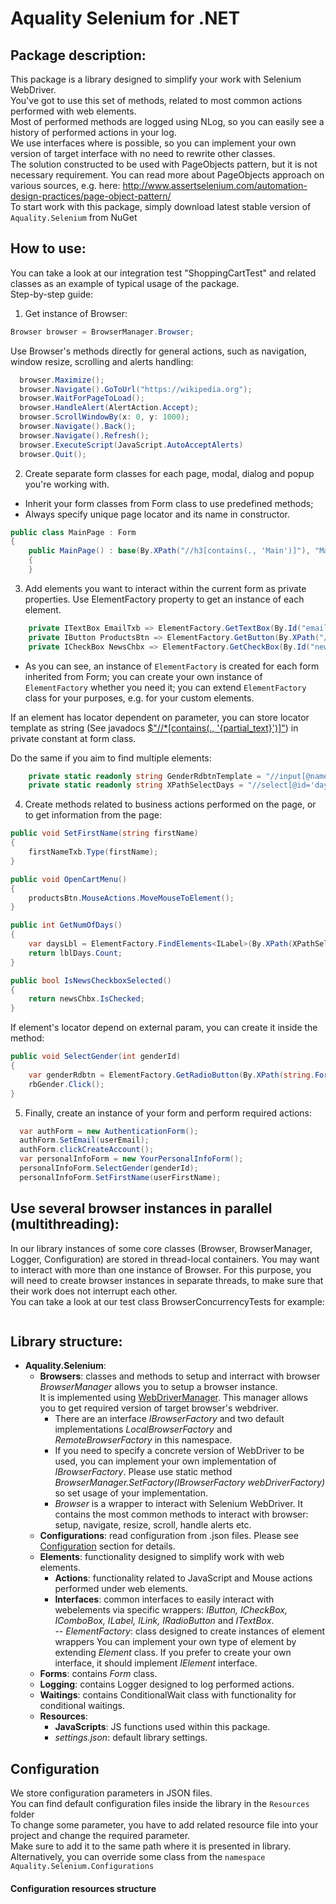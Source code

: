 # Aquality Selenium for .NET

## Package description:
This package is a library designed to simplify your work with Selenium WebDriver.<br>
You've got to use this set of methods, related to most common actions performed with web elements.<br>
Most of performed methods are logged using NLog, so you can easily see a history of performed actions in your log.<br>
We use interfaces where is possible, so you can implement your own version of target interface with no need to rewrite other classes.<br>
The solution constructed to be used with PageObjects pattern, but it is not necessary requirement. You can read more about PageObjects approach on various sources, e.g. here: http://www.assertselenium.com/automation-design-practices/page-object-pattern/
<br>
To start work with this package, simply download latest stable version of `Aquality.Selenium` from NuGet  

## How to use:
You can take a look at our integration test "ShoppingCartTest" and related classes as an example of typical usage of the package.<br>
Step-by-step guide:<br>
1) Get instance of Browser:
```csharp
Browser browser = BrowserManager.Browser;
```
Use Browser's methods directly for general actions, such as navigation, window resize, scrolling and alerts handling:
```csharp
  browser.Maximize();
  browser.Navigate().GoToUrl("https://wikipedia.org");
  browser.WaitForPageToLoad();
  browser.HandleAlert(AlertAction.Accept);
  browser.ScrollWindowBy(x: 0, y: 1000);
  browser.Navigate().Back();
  browser.Navigate().Refresh();
  browser.ExecuteScript(JavaScript.AutoAcceptAlerts)
  browser.Quit();
```
2) Create separate form classes for each page, modal, dialog and popup you're working with.
- Inherit your form classes from Form class to use predefined methods; 
- Always specify unique page locator and its name in constructor.
```csharp
public class MainPage : Form 
{
    public MainPage() : base(By.XPath("//h3[contains(., 'Main')]"), "Main") 
    {
    }
```
3) Add elements you want to interact within the current form as private properties. Use ElementFactory property to get an instance of each element.
```csharp
    private ITextBox EmailTxb => ElementFactory.GetTextBox(By.Id("email_create"), "Email Create");
    private IButton ProductsBtn => ElementFactory.GetButton(By.XPath("//span[@class='ajax_cart_product_txt_s']"), "Products");
    private ICheckBox NewsChbx => ElementFactory.GetCheckBox(By.Id("newsletter"), "newsletter", ElementState.ExistsInAnyState);
```
- As you can see, an instance of `ElementFactory` is created for each form inherited from Form; you can create your own instance of `ElementFactory` whether you need it; you can extend `ElementFactory` class for your purposes, e.g. for your custom elements.

If an element has locator dependent on parameter, you can store locator template as string (See javadocs <a href="https://docs.microsoft.com/en-us/dotnet/csharp/language-reference/tokens/interpolated">$"//*[contains(., '{partial_text}')]"</a>) in private constant at form class. 

Do the same if you aim to find multiple elements: 
```csharp
    private static readonly string GenderRdbtnTemplate = "//input[@name='id_gender'][@value='{0}']";
    private static readonly string XPathSelectDays = "//select[@id='days']/option";
```
4) Create methods related to business actions performed on the page, or to get information from the page: 
```csharp
public void SetFirstName(string firstName)
{
    firstNameTxb.Type(firstName);
}

public void OpenCartMenu()
{
    productsBtn.MouseActions.MoveMouseToElement();
}

public int GetNumOfDays()
{
    var daysLbl = ElementFactory.FindElements<ILabel>(By.XPath(XPathSelectDays));
    return lblDays.Count;
}

public bool IsNewsCheckboxSelected()
{
    return newsChbx.IsChecked;
}
```

If element's locator depend on external param, you can create it inside the method:
```csharp
public void SelectGender(int genderId)
{
    var genderRdbtn = ElementFactory.GetRadioButton(By.XPath(string.Format(GenderRdbtnTemplate, genderId)), $"Gender Id {genderId}");
    rbGender.Click();
}
```
5) Finally, create an instance of your form and perform required actions:
```csharp
  var authForm = new AuthenticationForm();
  authForm.SetEmail(userEmail);
  authForm.clickCreateAccount();
  var personalInfoForm = new YourPersonalInfoForm();
  personalInfoForm.SelectGender(genderId);
  personalInfoForm.SetFirstName(userFirstName);
```


## Use several browser instances in parallel (multithreading):
In our library instances of some core classes (Browser, BrowserManager, Logger, Configuration) are stored in thread-local containers.
You may want to interact with more than one instance of Browser. For this purpose, you will need to create browser instances in separate threads, to make sure that their work does not interrupt each other.<br>
You can take a look at our test class BrowserConcurrencyTests for example:
```csharp
```


## Library structure: 
- **Aquality.Selenium**:
    - **Browsers**: classes and methods to setup and interract with browser
        *BrowserManager* allows you to setup a browser instance.  <br>
          It is implemented using [WebDriverManager](https://github.com/bonigarcia/webdrivermanager). This manager allows you to get required version of target browser's webdriver.
        - There are an interface *IBrowserFactory* and two default implementations *LocalBrowserFactory* and *RemoteBrowserFactory* in this namespace.
        - If you need to specify a concrete version of WebDriver to be used, you can implement your own implementation of *IBrowserFactory*. Please use static method *BrowserManager.SetFactory(IBrowserFactory webDriverFactory)* so set usage of your implementation.
        - *Browser* is a wrapper to interact with Selenium WebDriver. It contains the most common methods to interact with browser: setup, navigate, resize, scroll, handle alerts etc.
    - **Configurations**: read configuration from .json files. Please see <a href='#configuration'>Configuration</a> section for details.
    - **Elements**: functionality designed to simplify work with web elements.
      - **Actions**: functionality related to JavaScript and Mouse actions performed under web elements.
      - **Interfaces**: common interfaces to easily interact with webelements via specific wrappers: *IButton, ICheckBox, IComboBox, ILabel, ILink, IRadioButton* and *ITextBox*.        
      -- *ElementFactory*: class designed to create instances of element wrappers
      You can implement your own type of element by extending *Element* class. If you prefer to create your own interface, it should implement *IElement* interface.
    - **Forms**: contains *Form* class.
    - **Logging**: contains Logger designed to log performed actions.
    - **Waitings**: contains ConditionalWait class with functionality for conditional waitings.
    - **Resources**:
      - **JavaScripts**: JS functions used within this package.
      - *settings.json*: default library settings.


## Configuration
We store configuration parameters in JSON files.<br>
You can find default configuration files inside the library in the `Resources` folder <br>
To change some parameter, you have to add related resource file into your project and change the required parameter.<br>
Make sure to add it to the same path where it is presented in library.<br>
Alternatively, you can override some class from the ``` namespace Aquality.Selenium.Configurations  ```


#### Configuration resources structure
